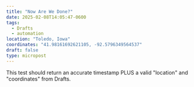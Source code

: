 ```yaml
---
title: "Now Are We Done?"
date: 2025-02-08T14:05:47-0600
tags: 
  - Drafts
  - automation
location: "Toledo, Iowa"
coordinates: "41.98161692621105, -92.5796349564537"
draft: false
type: micropost
---
```

This test should return an accurate timestamp PLUS a valid "location" and "coordinates" from Drafts.
